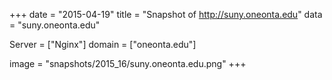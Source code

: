 
+++
date = "2015-04-19"
title = "Snapshot of http://suny.oneonta.edu"
data = "suny.oneonta.edu"

Server = ["Nginx"]
domain = ["oneonta.edu"]

  image = "snapshots/2015_16/suny.oneonta.edu.png"
+++
#
